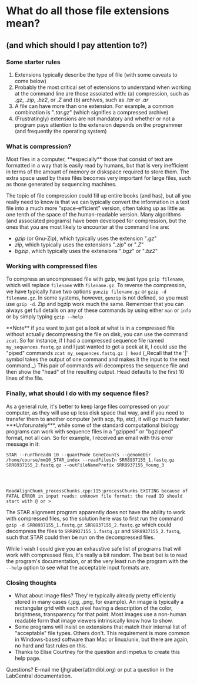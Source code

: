 # What do all those file extensions mean?
## (and which should I pay attention to?)

### Some starter rules
1. Extensions typically describe the type of file (with some caveats to come below)
2. Probably the most critical set of extensions to understand when working at the command line are those assoiated with: (a) compression, such as _.gz_, _.zip_, _.bz2_, or _.Z_ and (b) archives, such as _.tar_ or _.ar_
3. A file can have more than one extension.  For example, a common combination is "_.tar.gz_" (which signifies a compressed archive)
4. (Frustratingly) extensions are not mandatory and whether or not a program pays attention to the extension depends on the programmer (and frequently the operating system)

### What is compression?
<p>Most files in a computer, **especially** those that consist of text are formatted in a way that is easily read by humans, but that is very inefficient in terms of the amount of memory or diskspace required to store them. The extra space used by these files becomes very important for large files, such as those generated by sequencing machines.   </p>
<p>The topic of file compression could fill up entire books (and has), but all you really need to know is that we can typically convert the information in a text file into a much more "space-efficient" version, often taking up as little as one tenth of the space of the human-readable version.  Many algorithms (and associated programs) have been developed for compression, but the ones that you are most likely to encounter at the command line are: </p>

  - *_gzip_* (or Gnu-Zip), which typically uses the extension "_.gz_"
  - *_zip_*, which typically uses the extensions "_.zip_" or "_.Z_"
  - *_bgzip_*, which typically uses the extensions "_.bgz_" or "_.bz2_"

### Working with compressed files
<p>To compress an uncompressed file with gzip, we just type <code>gzip filename</code>, which will replace <code>filename</code> with <code>filename.gz</code>. To reverse the compression, we have typically have two options <code>gunzip filename.gz</code> or <code>gzip -d filename.gz</code>. In some systems, however, <code>gunzip</code> is not defined, so you must use <code>gzip -d</code>.  Zip and bgzip work much the same.  Remember that you can always get full details on any of these commands by using either <code>man</code> or <code>info</code> or by simply typing <code>gzip --help</code></p>
<p>**Note** if you want to just get a look at what is in a compressed file without actually decompressing the file on disk, you can use the command <code>zcat</code>. So for instance, if I had a compressed sequence file named <code>my_sequences.fastq.gz</code> and I just wanted to get a peek at it, I could use the "piped" commands <code>zcat my_sequences.fastq.gz | head</code> (_Recall that the '|' symbol takes the output of one command and makes it the input to the next command._)  This pair of commands will decompress the sequence file and then show the "head" of the resulting output.  Head defaults to the first 10 lines of the file.</p>

### Finally, what should I do with my sequence files?
<p>As a general rule, it's better to keep large files compressed on your computer, as they will use up less disk space that way, and if you need to transfer them to another computer (with scp, ftp, etc), it will go much faster.  ***Unforunately***, while some of the standard computational biology programs can work with sequence files in a "gzipped" or "bgzipped" format, not all can. So for example, I received an email with this error message in it:</p>
<code>STAR --runThreadN 10 --quantMode GeneCounts --genomeDir /home/course/mm10_STAR_index --readFilesIn SRR8937155_1.fastq.gz SRR8937155_2.fastq.gz --outFileNamePrefix SRR8937155_Young_3<br /><br />

ReadAlignChunk_processChunks.cpp:115:processChunks EXITING because of FATAL ERROR in input reads: unknown file format: the read ID should start with @ or ></code>
<p>The STAR alignment program apparently does not have the ability to work with compressed files, so the solution here was to first run the command <code>gzip -d SRR8937155_1.fastq.gz SRR8937155_2.fastq.gz</code> which could decompress the files to <code>SRR8937155_1.fastq.gz</code> and <code>SRR8937155_2.fastq</code>, such that STAR could then be run on the decompressed files.</p>
<p>While I wish I could give you an exhaustive safe list of programs that will work with compressed files, it's really a bit random.  The best bet is to read the program's documentation, or at the very least run the program with the <code>--help</code> option to see what the acceptable input formats are.</p>

### Closing thoughts
- What about image files?  They're typically already pretty efficiently stored in many cases (.jpg, .png, for example).  An image is typically a rectangular grid with each pixel having a description of the color, brightness, transparency for that point.  Most images use a non-human readable form that image viewers intrinsically know how to show.
- Some programs will insist on extensions that match their internal list of "acceptable" file types. Others don't. This requirement is more common in Windows-based software than Mac or linux/unix, but there are again, no hard and fast rules on this.
- Thanks to Elise Courtney for the question and impetus to create this help page.

Questions?  E-mail me (jhgraber(at)mdibl.org) or put a question in the LabCentral documentation.
